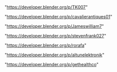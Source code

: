 "https://developer.blender.org/p/TK007"

"https://developer.blender.org/p/cavalierantiques01"

"https://developer.blender.org/p/Jameswilliam7"

"https://developer.blender.org/p/stevenfrank027"

"https://developer.blender.org/p/rorafa"

"https://developer.blender.org/p/altunelektronik"

"https://developer.blender.org/p/gethealthco"

 
